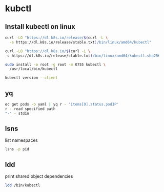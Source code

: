 
# kubctl
## Install kubectl on linux

```sh
curl -LO "https://dl.k8s.io/release/$(curl -L \
  -s https://dl.k8s.io/release/stable.txt)/bin/linux/amd64/kubectl"

curl -LO "https://dl.k8s.io/$(curl -L \
-s https://dl.k8s.io/release/stable.txt)/bin/linux/amd64/kubectl.sha256"

sudo install -o root -g root -m 0755 kubectl \
  /usr/local/bin/kubectl

kubectl version --client
```

## yq

```sh
oc get pods -o yaml | yq r - 'items[0].status.podIP'
r - read specified path
"-" - stdin
```

## lsns

list namespaces

```sh
lsns -p pid
```

## ldd
print shared object dependencies

```sh
ldd /bin/kubectl
```
